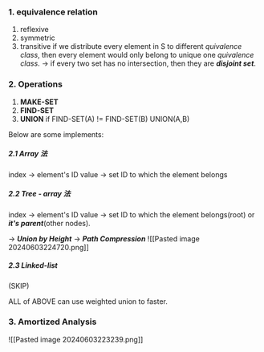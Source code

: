 ### 1. equivalence relation
1. reflexive
2. symmetric
3. transitive
if we distribute every element in S to different *quivalence class*, then every element would only belong to unique one *quivalence class*. → if every two set has no intersection, then they are ***disjoint set***.

### 2. Operations
1. **MAKE-SET**
3. **FIND-SET**
4. **UNION**
		if  FIND-SET(A) $!=$ FIND-SET(B)  UNION(A,B)
		
Below are some implements:
##### 2.1 Array 法
index → element's ID
value → set ID to which the element belongs

##### 2.2 Tree - array 法
index → element's ID
value → set ID to which the element belongs(root) or ***it's parent***(other nodes).

→ ***Union by Height*** 
→ ***Path Compression***
![[Pasted image 20240603224720.png]]
##### 2.3 Linked-list
(SKIP)

ALL of ABOVE can use weighted union to faster.

### 3. Amortized Analysis
![[Pasted image 20240603223239.png]]
